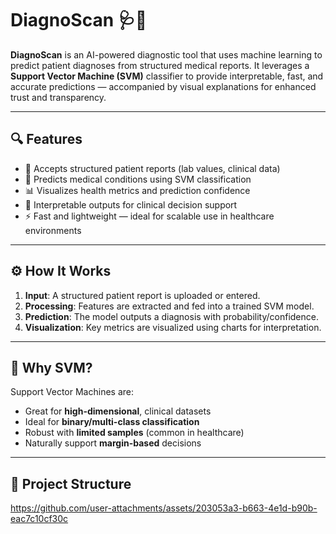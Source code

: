 # DiagnoScan 🩺🧠

**DiagnoScan** is an AI-powered diagnostic tool that uses machine learning to predict patient diagnoses from structured medical reports. It leverages a **Support Vector Machine (SVM)** classifier to provide interpretable, fast, and accurate predictions — accompanied by visual explanations for enhanced trust and transparency.

---

## 🔍 Features

- 🏥 Accepts structured patient reports (lab values, clinical data)
- 🤖 Predicts medical conditions using SVM classification
- 📊 Visualizes health metrics and prediction confidence
- 🧾 Interpretable outputs for clinical decision support
- ⚡ Fast and lightweight — ideal for scalable use in healthcare environments

---

## ⚙️ How It Works

1. **Input**: A structured patient report is uploaded or entered.
2. **Processing**: Features are extracted and fed into a trained SVM model.
3. **Prediction**: The model outputs a diagnosis with probability/confidence.
4. **Visualization**: Key metrics are visualized using charts for interpretation.

---

## 🧠 Why SVM?

Support Vector Machines are:
- Great for **high-dimensional**, clinical datasets
- Ideal for **binary/multi-class classification**
- Robust with **limited samples** (common in healthcare)
- Naturally support **margin-based** decisions

---

## 📁 Project Structure


https://github.com/user-attachments/assets/203053a3-b663-4e1d-b90b-eac7c10cf30c
